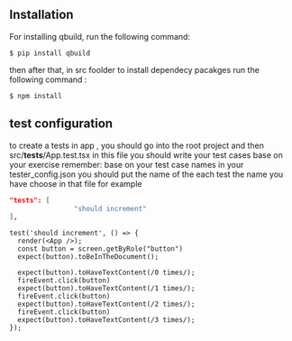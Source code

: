 ## Installation
For installing qbuild, run the following command:
```
$ pip install qbuild
```

then after that, in src foolder to install dependecy pacakges run the following command :
```
$ npm install
```

## test configuration
to create a tests in app , you should go into the root project and then src/__tests__/App.test.tsx
in this file you should write your test cases base on your exercise 
remember: base on your test case names in your tester_config.json you should put the name of the each test the name you have choose in that file
for example 

```tester_config.json
"tests": [
				"should increment"
],
```

```App.test.tsx
test('should increment', () => {
  render(<App />);
  const button = screen.getByRole("button")
  expect(button).toBeInTheDocument();

  expect(button).toHaveTextContent(/0 times/);
  fireEvent.click(button)
  expect(button).toHaveTextContent(/1 times/);
  fireEvent.click(button)
  expect(button).toHaveTextContent(/2 times/);
  fireEvent.click(button)
  expect(button).toHaveTextContent(/3 times/);
});
```
